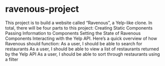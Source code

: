 # ravenous-project
This project is to build a website called “Ravenous”, a Yelp-like clone.  In total, there will be four parts to this project:  Creating Static Components Passing Information to Components Setting the State of Ravenous Components Interacting with the Yelp API. Here’s a quick overview of how Ravenous should function:  As a user, I should be able to search for restaurants As a user, I should be able to view a list of restaurants returned by the Yelp API As a user, I should be able to sort through restaurants using a filter
